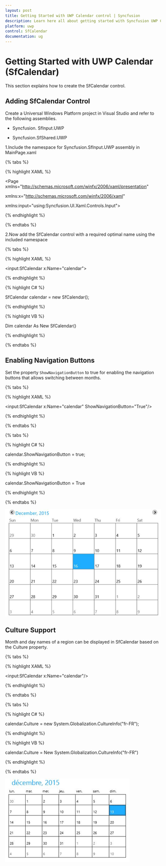 ```yaml
---
layout: post
title: Getting Started with UWP Calendar control | Syncfusion
description: Learn here all about getting started with Syncfusion UWP Calendar (SfCalendar) control and more.
platform: uwp
control: SfCalendar
documentation: ug
---
```


# Getting Started with UWP Calendar (SfCalendar)

This section explains how to create the SfCalendar control.

## Adding SfCalendar Control

Create a Universal Windows Platform project in Visual Studio and refer to the following assemblies.

* Syncfusion. SfInput.UWP

* Syncfusion.SfShared.UWP

1.Include the namespace for Syncfusion.SfInput.UWP assembly in MainPage.xaml

{% tabs %}

{% highlight XAML %}
 
<Page xmlns="http://schemas.microsoft.com/winfx/2006/xaml/presentation"

xmlns:x="http://schemas.microsoft.com/winfx/2006/xaml"

xmlns:input="using:Syncfusion.UI.Xaml.Controls.Input">

{% endhighlight %}

{% endtabs %}

2.Now add the SfCalendar control with a required optimal name using the included namespace

{% tabs %}

{% highlight XAML %}

<input:SfCalendar x:Name="calendar">

{% endhighlight %}

{% highlight C# %}

SfCalendar calendar = new SfCalendar();

{% endhighlight %}

{% highlight VB %}

Dim calendar As New SfCalendar()

{% endhighlight %}

{% endtabs %}

## Enabling Navigation Buttons

Set the property `ShowNavigationButton` to true for enabling the navigation buttons that allows switching between months.

{% tabs %}

{% highlight XAML %}

<input:SfCalendar x:Name="calendar" ShowNavigationButton="True"/>

{% endhighlight %}

{% endtabs %}

{% tabs %}

{% highlight C# %}

 calendar.ShowNavigationButton = true;

{% endhighlight %}

{% highlight VB %}

 calendar.ShowNavigationButton = True

{% endhighlight %}

{% endtabs %}

![Calendar with navigation buttons](SfCalendar-images/SfCalendar-img1.jpeg)

## Culture Support

Month and day names of a region can be displayed in SfCalendar based on the Culture property.

{% tabs %}

{% highlight XAML %}

<input:SfCalendar x:Name="calendar"/>

{% endhighlight %}

{% endtabs %}

{% tabs %}

{% highlight C# %}

calendar.Culture = new System.Globalization.CultureInfo("fr-FR");

{% endhighlight %}

{% highlight VB %}

calendar.Culture = New System.Globalization.CultureInfo("fr-FR")

{% endhighlight %}

{% endtabs %}

![Cuture support in calendar](SfCalendar-images/SfCalendar-img4.jpeg)


